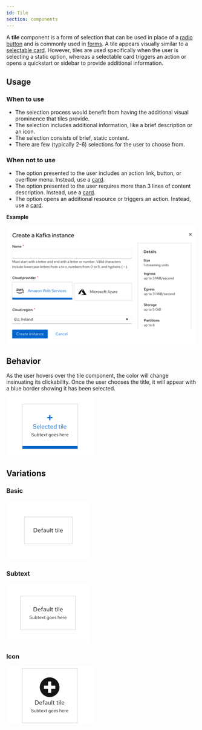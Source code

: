 ```yaml
---
id: Tile
section: components
---
```


A **tile** component is a form of selection that can be used in place of a [radio button](/components/radio) and is commonly used in [forms](/components/form). A tile appears visually similar to a [selectable card](https://www.patternfly.org/v4/components/card/). However, tiles are used specifically when the user is selecting a static option, whereas a selectable card triggers an action or opens a quickstart or sidebar to provide additional information. 



## Usage

### When to use
* The selection process would benefit from having the additional visual prominence that tiles provide.
* The selection includes additional information, like a brief description or an icon. 
* The selection consists of brief, static content. 
* There are few (typically 2-6) selections for the user to choose from.

### When not to use
* The option presented to the user includes an action link, button, or overflow menu. Instead, use a [card](https://www.patternfly.org/v4/components/card/design-guidelines).
* The option presented to the user requires more than 3 lines of content description. Instead, use a [card](https://www.patternfly.org/v4/components/card/design-guidelines).
*  The option opens an additional resource or triggers an action. Instead, use a [card](https://www.patternfly.org/v4/components/card/design-guidelines).

**Example**

 <img src="./img/tileexample.png" alt="behavior example" width="783" />


## Behavior

As the user hovers over the tile component, the color will change insinuating its clickability. Once the user chooses the title, it will appear with a blue border showing it has been selected. 

  <img src="./img/behavior.png" alt="behavior example" width="230" />

## Variations 

### Basic

<img src="./img/default.png" alt= "default example" width="222" />

### Subtext

<img src="./img/subtext.png" alt= "subtext example" width="222" />

### Icon

<img src="./img/icon.png" alt= "icon example" width="230" />





